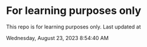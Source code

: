 # For learning purposes only
This repo is for learning purposes only.
Last updated at

Wednesday, August 23, 2023 8:54:40 AM

